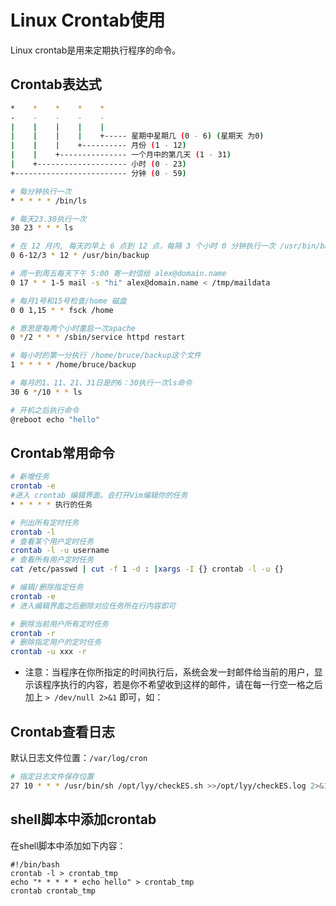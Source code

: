 # Linux Crontab使用

Linux crontab是用来定期执行程序的命令。

## Crontab表达式

```bash
*    *    *    *    *
-    -    -    -    -
|    |    |    |    |
|    |    |    |    +----- 星期中星期几 (0 - 6) (星期天 为0)
|    |    |    +---------- 月份 (1 - 12) 
|    |    +--------------- 一个月中的第几天 (1 - 31)
|    +-------------------- 小时 (0 - 23)
+------------------------- 分钟 (0 - 59)

# 每分钟执行一次
* * * * * /bin/ls

# 每天23.30执行一次
30 23 * * * ls

# 在 12 月内, 每天的早上 6 点到 12 点，每隔 3 个小时 0 分钟执行一次 /usr/bin/backup
0 6-12/3 * 12 * /usr/bin/backup

# 周一到周五每天下午 5:00 寄一封信给 alex@domain.name
0 17 * * 1-5 mail -s "hi" alex@domain.name < /tmp/maildata

# 每月1号和15号检查/home 磁盘 
0 0 1,15 * * fsck /home

# 意思是每两个小时重启一次apache 
0 */2 * * * /sbin/service httpd restart

# 每小时的第一分执行 /home/bruce/backup这个文件
1 * * * * /home/bruce/backup

# 每月的1、11、21、31日是的6：30执行一次ls命令
30 6 */10 * * ls

# 开机之后执行命令
@reboot echo "hello"
```

## Crontab常用命令

```bash
# 新增任务
crontab -e
#进入 crontab 编辑界面。会打开Vim编辑你的任务
* * * * * 执行的任务

# 列出所有定时任务
crontab -l
# 查看某个用户定时任务
crontab -l -u username
# 查看所有用户定时任务
cat /etc/passwd | cut -f 1 -d : |xargs -I {} crontab -l -u {}

# 编辑/删除指定任务
crontab -e
# 进入编辑界面之后删除对应任务所在行内容即可

# 删除当前用户所有定时任务
crontab -r 
# 删除指定用户的定时任务
crontab -u xxx -r
```

* 注意：当程序在你所指定的时间执行后，系统会发一封邮件给当前的用户，显示该程序执行的内容，若是你不希望收到这样的邮件，请在每一行空一格之后加上 `> /dev/null 2>&1` 即可，如：

## Crontab查看日志

默认日志文件位置：`/var/log/cron`

```bash
# 指定日志文件保存位置
27 10 * * * /usr/bin/sh /opt/lyy/checkES.sh >>/opt/lyy/checkES.log 2>&1
```

## shell脚本中添加crontab

在shell脚本中添加如下内容：

```shell
#!/bin/bash
crontab -l > crontab_tmp
echo "* * * * * echo hello" > crontab_tmp
crontab crontab_tmp
```